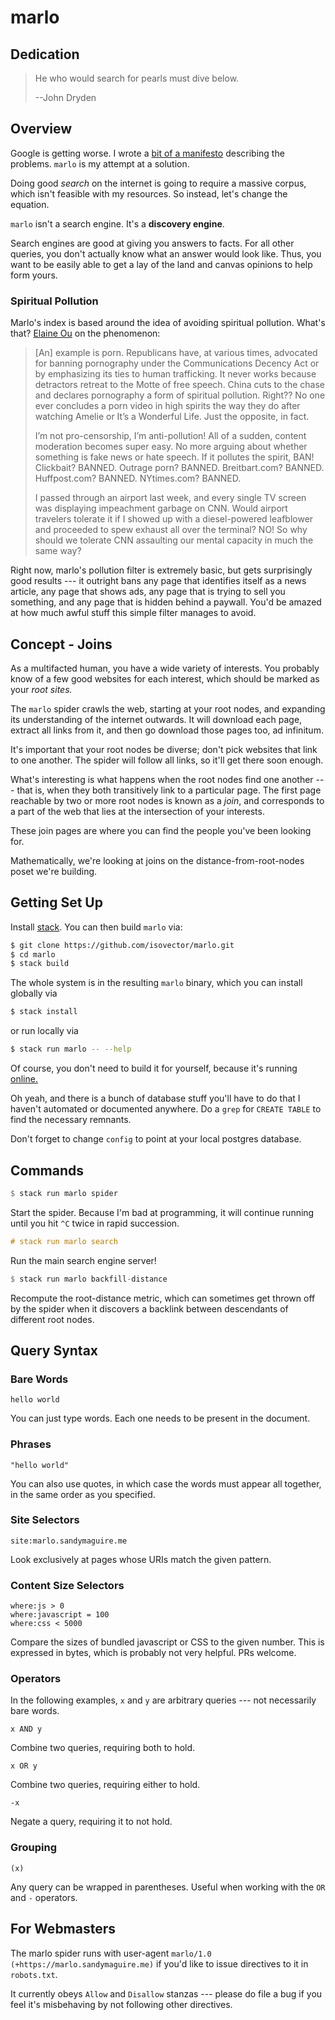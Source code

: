 # marlo

## Dedication

> He who would search for pearls must dive below.
>
> --John Dryden


## Overview

Google is getting worse. I wrote a [bit of a
manifesto](https://reasonablypolymorphic.com/blog/monotonous-web/index.html)
describing the problems. `marlo` is my attempt at a solution.

Doing good *search* on the internet is going to require a massive corpus, which
isn't feasible with my resources. So instead, let's change the equation.

`marlo` isn't a search engine. It's a **discovery engine**.

Search engines are good at giving you answers to facts. For all other queries,
you don't actually know what an answer would look like. Thus, you want to be
easily able to get a lay of the land and canvas opinions to help form yours.


### Spiritual Pollution

Marlo's index is based around the idea of avoiding spiritual pollution. What's
that? [Elaine Ou](https://elaineou.com/2020/01/28/i-know-it-when-i-see-it/) on
the phenomenon:

> [An] example is porn. Republicans have, at various times, advocated for
> banning pornography under the Communications Decency Act or by emphasizing its
> ties to human trafficking. It never works because detractors retreat to the
> Motte of free speech. China cuts to the chase and declares pornography a form
> of spiritual pollution. Right?? No one ever concludes a porn video in high
> spirits the way they do after watching Amelie or It’s a Wonderful Life. Just
> the opposite, in fact.
>
> I’m not pro-censorship, I’m anti-pollution! All of a sudden, content
> moderation becomes super easy. No more arguing about whether something is fake
> news or hate speech. If it pollutes the spirit, BAN! Clickbait? BANNED.
> Outrage porn? BANNED. Breitbart.com? BANNED. Huffpost.com? BANNED.
> NYtimes.com? BANNED.
>
> I passed through an airport last week, and every single TV screen was
> displaying impeachment garbage on CNN. Would airport travelers tolerate it if
> I showed up with a diesel-powered leafblower and proceeded to spew exhaust all
> over the terminal? NO! So why should we tolerate CNN assaulting our mental
> capacity in much the same way?

Right now, marlo's pollution filter is extremely basic, but gets surprisingly
good results --- it outright bans any page that identifies itself as a news
article, any page that shows ads, any page that is trying to sell you something,
and any page that is hidden behind a paywall. You'd be amazed at how much awful
stuff this simple filter manages to avoid.



## Concept - Joins

As a multifacted human, you have a wide variety of interests. You probably know
of a few good websites for each interest, which should be marked as your *root
sites.*

The `marlo` spider crawls the web, starting at your root nodes, and expanding
its understanding of the internet outwards. It will download each page, extract
all links from it, and then go download those pages too, ad infinitum.

It's important that your root nodes be diverse; don't pick websites that link to
one another. The spider will follow all links, so it'll get there soon enough.

What's interesting is what happens when the root nodes find one another --- that
is, when they both transitively link to a particular page. The first page
reachable by two or more root nodes is known as a *join*, and corresponds to a
part of the web that lies at the intersection of your interests.

These join pages are where you can find the people you've been looking for.

Mathematically, we're looking at joins on the distance-from-root-nodes poset
we're building.


## Getting Set Up

Install [stack](https://docs.haskellstack.org/en/stable/README/). You can then
build `marlo` via:

```bash
$ git clone https://github.com/isovector/marlo.git
$ cd marlo
$ stack build
```

The whole system is in the resulting `marlo` binary, which you can install
globally via

```bash
$ stack install
```

or run locally via

```bash
$ stack run marlo -- --help
```

Of course, you don't need to build it for yourself, because it's running
[online.](http://marlo.sandymaguire.me)

Oh yeah, and there is a bunch of database stuff you'll have to do that I haven't
automated or documented anywhere. Do a `grep` for `CREATE TABLE` to find
the necessary remnants.

Don't forget to change `config` to point at your local postgres database.


## Commands

```haskell
$ stack run marlo spider
```

Start the spider. Because I'm bad at programming, it will continue running until
you hit `^C` twice in rapid succession.

```haskell
# stack run marlo search
```

Run the main search engine server!


```haskell
$ stack run marlo backfill-distance
```

Recompute the root-distance metric, which can sometimes get thrown off by the
spider when it discovers a backlink between descendants of different root nodes.


## Query Syntax

### Bare Words

```
hello world
```

You can just type words. Each one needs to be present in the document.


### Phrases

```
"hello world"
```

You can also use quotes, in which case the words must appear all together, in
the same order as you specified.


### Site Selectors

```
site:marlo.sandymaguire.me
```

Look exclusively at pages whose URIs match the given pattern.


### Content Size Selectors

```
where:js > 0
where:javascript = 100
where:css < 5000
```

Compare the sizes of bundled javascript or CSS to the given number. This is
expressed in bytes, which is probably not very helpful. PRs welcome.


### Operators

In the following examples, `x` and `y` are arbitrary queries --- not necessarily
bare words.

```
x AND y
```

Combine two queries, requiring both to hold.


```
x OR y
```

Combine two queries, requiring either to hold.

```
-x
```

Negate a query, requiring it to not hold.


### Grouping

```
(x)
```

Any query can be wrapped in parentheses. Useful when working with the `OR` and
`-` operators.


## For Webmasters

The marlo spider runs with user-agent `marlo/1.0
(+https://marlo.sandymaguire.me)` if you'd like to issue directives to it in
`robots.txt`.

It currently obeys `Allow` and `Disallow` stanzas --- please do file a bug if
you feel it's misbehaving by not following other directives.

